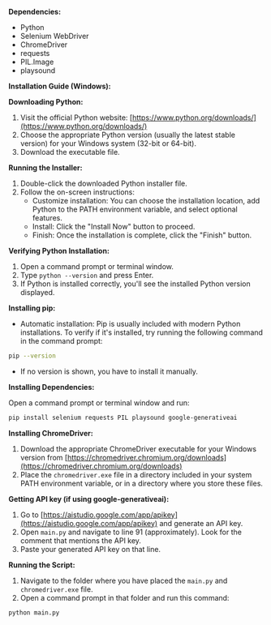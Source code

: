
**Dependencies:**

* Python
* Selenium WebDriver
* ChromeDriver
* requests
* PIL.Image
* playsound

**Installation Guide (Windows):**

**Downloading Python:**

1. Visit the official Python website: [https://www.python.org/downloads/](https://www.python.org/downloads/)
2. Choose the appropriate Python version (usually the latest stable version) for your Windows system (32-bit or 64-bit).
3. Download the executable file.

**Running the Installer:**

1. Double-click the downloaded Python installer file.
2. Follow the on-screen instructions:
   * Customize installation: You can choose the installation location, add Python to the PATH environment variable, and select optional features.
   * Install: Click the "Install Now" button to proceed.
   * Finish: Once the installation is complete, click the "Finish" button.

**Verifying Python Installation:**

1. Open a command prompt or terminal window.
2. Type `python --version` and press Enter.
3. If Python is installed correctly, you'll see the installed Python version displayed.

**Installing pip:**

* Automatic installation: Pip is usually included with modern Python installations. To verify if it's installed, try running the following command in the command prompt:

```bash
pip --version
```

* If no version is shown, you have to install it manually.

**Installing Dependencies:**

Open a command prompt or terminal window and run:

```bash
pip install selenium requests PIL playsound google-generativeai
```

**Installing ChromeDriver:**

1. Download the appropriate ChromeDriver executable for your Windows version from [https://chromedriver.chromium.org/downloads](https://chromedriver.chromium.org/downloads)
2. Place the `chromedriver.exe` file in a directory included in your system PATH environment variable, or in a directory where you store these files.

**Getting API key (if using google-generativeai):**

1. Go to [https://aistudio.google.com/app/apikey](https://aistudio.google.com/app/apikey) and generate an API key.
2. Open `main.py` and navigate to line 91 (approximately). Look for the comment that mentions the API key.
3. Paste your generated API key on that line.

**Running the Script:**

1. Navigate to the folder where you have placed the `main.py` and `chromedriver.exe` file.
2. Open a command prompt in that folder and run this command:

```bash
python main.py
```

          
